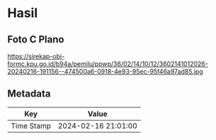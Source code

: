 # Hasil

## Foto C Plano

https://sirekap-obj-formc.kpu.go.id/b94a/pemilu/ppwp/36/02/14/10/12/3602141012026-20240216-191156--474500a6-0918-4e93-95ec-95f46a97ad85.jpg


## Metadata

| Key        | Value               |
| ---------- | ------------------- |
| Time Stamp | 2024-02-16 21:01:00 |



